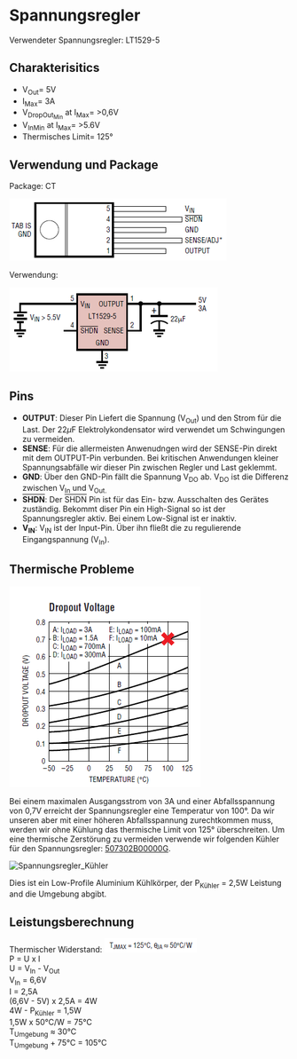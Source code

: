 # Spannungsregler


Verwendeter Spannungsregler: LT1529-5

## **Charakterisitics**
* V<sub>Out</sub>= 5V
* I<sub>Max</sub>= 3A
* V<sub>DropOut<sub>Min</sub></sub> at I<sub>Max</sub>= >0,6V 
* V<sub>In</sub><sub>Min</sub> at I<sub>Max</sub>= >5.6V 
* Thermisches Limit= 125°

## **Verwendung und Package**
Package: CT

 ![Spannungsregler_Package](https://github.com/Siraman25/Infrabot/blob/master/Dokumentation/Bilder/Spannungsregler/Spannungsregler_Package.png?raw=true)
 
 Verwendung:
 
 ![Spannungsregler_Anwendung](https://github.com/Siraman25/Infrabot/blob/master/Dokumentation/Bilder/Spannungsregler/Spannungsregler_Anwendung.png?raw=true)
 
 ## **Pins**
 * **OUTPUT**: 
 Dieser Pin Liefert die Spannung (V<sub>Out</sub>) und den Strom für die Last. Der 22$\mu$F Elektrolykondensator wird verwendet um Schwingungen zu vermeiden.
 * **SENSE**:
 Für die allermeisten Anwenudngen wird der SENSE-Pin direkt mit dem OUTPUT-Pin verbunden. Bei kritischen Anwendungen kleiner Spannungsabfälle wir dieser Pin zwischen Regler und Last geklemmt.
 * **GND**:
 Über den GND-Pin fällt die Spannung V<sub>DO</sub> ab. V<sub>DO</sub> ist die Differenz zwischen V<sub>In</sub> und V<sub>Out.
 * **<span style="text-decoration:overline">SHDN</span>**: 
 Der <span style="text-decoration:overline">SHDN</span> Pin ist für das Ein- bzw. Ausschalten des Gerätes zuständig. Bekommt diser Pin ein High-Signal so ist der Spannungsregler aktiv. Bei einem Low-Signal ist er inaktiv.
 * **V<sub>IN</sub>**:
 V<sub>IN</sub> ist der Input-Pin. Über ihn fließt die zu regulierende Eingangspannung (V<sub>In</sub>).
	
## **Thermische Probleme** 

![Spannungsregler_DropoutVoltage](https://github.com/Siraman25/Infrabot/blob/master/Dokumentation/Bilder/Spannungsregler/Spannungsregler_DropoutVoltage.png?raw=true)
	
Bei einem maximalen Ausgangsstrom von 3A und einer Abfallsspannung von 0,7V erreicht der Spannungsregler eine Temperatur von 100°. Da wir unseren aber mit einer höheren Abfallsspannung zurechtkommen muss, werden wir ohne Kühlung das thermische Limit von 125° überschreiten. Um eine thermische Zerstörung zu vermeiden verwende wir folgenden Kühler für den Spannungsregler: [507302B00000G](https://www.digikey.it/en/products/detail/507302B00000G/HS115-ND/5849?itemSeq=383854613). 

![Spannungsregler_Kühler](https://github.com/Siraman25/Infrabot/blob/master/Dokumentation/Bilder/Spannungsregler/Spannungsregler_Kühler.png?raw=true)

Dies ist ein Low-Profile Aluminium Kühlkörper, der P<sub>Kühler</sub> = 2,5W Leistung and die Umgebung abgibt.
	
## **Leistungsberechnung**
	
Thermischer Widerstand:
![Spannungsregler_ThermischerWiderstand](https://github.com/Siraman25/Infrabot/blob/master/Dokumentation/Bilder/Spannungsregler/Spannungsregler_ThermischerWiderstand.png?raw=true)\
P = U x I\
U = V<sub>In</sub> - V<sub>Out</sub>\
V<sub>In</sub> = 6,6V\
I = 2,5A\
(6,6V - 5V) x 2,5A = 4W\
4W - P<sub>Kühler</sub> = 1,5W\
1,5W x 50°C/W = 75°C\
T<sub>Umgebung</sub> $\approx$ 30°C\
T<sub>Umgebung</sub> + 75°C = 105°C
